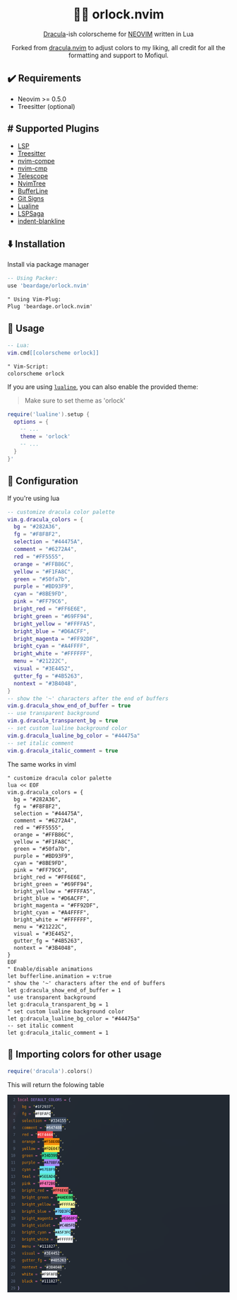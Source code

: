 <h1 align="center" >🧛‍♂️ orlock.nvim</h1>

<p align="center"><a href="https://draculatheme.com/">Dracula</a>-ish colorscheme for <a href="https://neovim.io/">NEOVIM</a> written in Lua</p>
<p align="center">Forked from <a href="https://github.com/Mofiqul/dracula.nvim">dracula.nvim</a> to adjust colors to my liking, all credit for all the formatting and support to Mofiqul.</p>

## ✔️ Requirements

- Neovim >= 0.5.0
- Treesitter (optional)

## #️ Supported Plugins

- [LSP](https://github.com/neovim/nvim-lspconfig)
- [Treesitter](https://github.com/nvim-treesitter/nvim-treesitter)
- [nvim-compe](https://github.com/hrsh7th/nvim-compe)
- [nvim-cmp](https://github.com/hrsh7th/nvim-cmp)
- [Telescope](https://github.com/nvim-telescope/telescope.nvim)
- [NvimTree](https://github.com/kyazdani42/nvim-tree.lua)
- [BufferLine](https://github.com/akinsho/nvim-bufferline.lua)
- [Git Signs](https://github.com/lewis6991/gitsigns.nvim)
- [Lualine](https://github.com/hoob3rt/lualine.nvim)
- [LSPSaga](https://github.com/glepnir/lspsaga.nvim)
- [indent-blankline](https://github.com/lukas-reineke/indent-blankline.nvim)

## ⬇️ Installation

Install via package manager

```lua
-- Using Packer:
use 'beardage/orlock.nvim'
```

```vim
" Using Vim-Plug:
Plug 'beardage.orlock.nvim'
```

## 🚀 Usage

```lua
-- Lua:
vim.cmd[[colorscheme orlock]]
```

```vim
" Vim-Script:
colorscheme orlock
```

If you are using [`lualine`](https://github.com/hoob3rt/lualine.nvim), you can also enable the provided theme:

> Make sure to set theme as 'orlock'

```lua
require('lualine').setup {
  options = {
    -- ...
    theme = 'orlock'
    -- ...
  }
}'
```

## 🔧 Configuration

If you're using lua

```lua
-- customize dracula color palette
vim.g.dracula_colors = {
  bg = "#282A36",
  fg = "#F8F8F2",
  selection = "#44475A",
  comment = "#6272A4",
  red = "#FF5555",
  orange = "#FFB86C",
  yellow = "#F1FA8C",
  green = "#50fa7b",
  purple = "#BD93F9",
  cyan = "#8BE9FD",
  pink = "#FF79C6",
  bright_red = "#FF6E6E",
  bright_green = "#69FF94",
  bright_yellow = "#FFFFA5",
  bright_blue = "#D6ACFF",
  bright_magenta = "#FF92DF",
  bright_cyan = "#A4FFFF",
  bright_white = "#FFFFFF",
  menu = "#21222C",
  visual = "#3E4452",
  gutter_fg = "#4B5263",
  nontext = "#3B4048",
}
-- show the '~' characters after the end of buffers
vim.g.dracula_show_end_of_buffer = true
-- use transparent background
vim.g.dracula_transparent_bg = true
-- set custom lualine background color
vim.g.dracula_lualine_bg_color = "#44475a"
-- set italic comment
vim.g.dracula_italic_comment = true
```

The same works in viml

```vim
" customize dracula color palette
lua << EOF
vim.g.dracula_colors = {
  bg = "#282A36",
  fg = "#F8F8F2",
  selection = "#44475A",
  comment = "#6272A4",
  red = "#FF5555",
  orange = "#FFB86C",
  yellow = "#F1FA8C",
  green = "#50fa7b",
  purple = "#BD93F9",
  cyan = "#8BE9FD",
  pink = "#FF79C6",
  bright_red = "#FF6E6E",
  bright_green = "#69FF94",
  bright_yellow = "#FFFFA5",
  bright_blue = "#D6ACFF",
  bright_magenta = "#FF92DF",
  bright_cyan = "#A4FFFF",
  bright_white = "#FFFFFF",
  menu = "#21222C",
  visual = "#3E4452",
  gutter_fg = "#4B5263",
  nontext = "#3B4048",
}
EOF
" Enable/disable animations
let bufferline.animation = v:true
" show the '~' characters after the end of buffers
let g:dracula_show_end_of_buffer = 1
" use transparent background
let g:dracula_transparent_bg = 1
" set custom lualine background color
let g:dracula_lualine_bg_color = "#44475a"
-- set italic comment
let g:dracula_italic_comment = 1
```

## 🎨 Importing colors for other usage

```lua
require('dracula').colors()
```

This will return the folowing table

![colors](./assets/colors.png)
